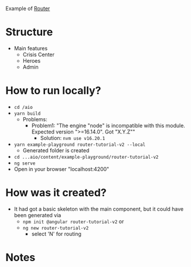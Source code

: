Example of [Router](https://angular.io/guide/router-tutorial-toh)

# Structure
* Main features
  * Crisis Center
  * Heroes
  * Admin

# How to run locally?
* `cd /aio`
* `yarn build`
  * Problems:
    * Problem1: "The engine "node" is incompatible with this module. Expected version ">=16.14.0". Got "X.Y.Z""
      * Solution: `nvm use v16.20.1`
* `yarn example-playground router-tutorial-v2 --local`
  * Generated folder is created
* `cd ...aio/content/example-playground/router-tutorial-v2`
* `ng serve`
* Open in your browser "localhost:4200"

# How was it created?
* It had got a basic skeleton with the main component, but it could have been generated via 
  * `npm init @angular router-tutorial-v2` or
  * `ng new router-tutorial-v2`
    * select 'N' for routing

# Notes
